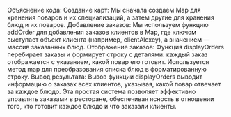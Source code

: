 Объяснение кода:
Создание карт:
Мы сначала создаем Map для хранения поваров и их специализаций, а затем другие для хранения блюд и их поваров.
Добавление заказов:
Мы используем функцию addOrder для добавления заказов клиентов в Map, где ключом выступает объект клиента (например, clientAlexey), а значением — массив заказанных блюд.
Отображение заказов:
Функция displayOrders перебирает заказы и формирует строку с деталями: каждый заказ отображается с указанием, какой повар его готовит. Используется метод map для преобразования списка блюд в форматированную строку.
Вывод результата:
Вызов функции displayOrders выводит информацию о заказах всех клиентов, указывая, какой повар отвечает за каждое блюдо.
Эта простая система позволяет эффективно управлять заказами в ресторане, обеспечивая ясность в отношении того, кто готовит каждое блюдо и что заказали клиенты.